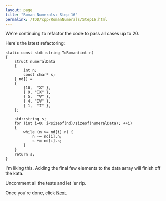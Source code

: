 ```yaml
---
layout: page
title: "Roman Numerals: Step 16"
permalink: /TDD/cpp/RomanNumerals/Step16.html
---
```


We're continuing to refactor the code to pass all cases up to 20. 

Here's the latest refactoring:
```
static const std::string ToRoman(int n)
{
	struct numeralData
	{
		int n;
		const char* s;
	} nd[] =
	{
		{10,  "X" },
		{ 9, "IX" },
		{ 5,  "V" },
		{ 4, "IV" },
		{ 1,  "I" },
	};

	std::string s;
	for (int i=0; i<sizeof(nd)/sizeof(numeralData); ++i)
	{
		while (n >= nd[i].n) {
			n -= nd[i].n;
			s += nd[i].s;
		}
	}
	return s;
}
```

I'm liking this.  Adding the final few elements to the data array will finish off the kata.

Uncomment all the tests and let 'er rip.

Once you're done, click [Next](Step17.html).
